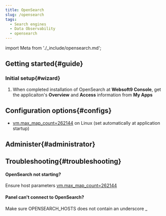 ```yaml
---
title: OpenSearch
slug: /opensearch
tags:
  - Search engines
  - Data Observability
  - opensearch
---
```


import Meta from './_include/opensearch.md';

<Meta name="meta" />

## Getting started{#guide}

### Initial setup{#wizard}

1. When completed installation of OpenSearch at **Websoft9 Console**, get the applicaiton's **Overview** and **Access** information from **My Apps**  

## Configuration options{#configs}

- [vm.max_map_count=262144](https://opensearch.org/docs/latest/opensearch/install/important-settings/) on Linux (set automatically at application startup)

## Administer{#administrator}

## Troubleshooting{#troubleshooting}

#### OpenSearch not starting?

Ensure host parameters [vm.max_map_count=262144](https://opensearch.org/docs/latest/opensearch/install/important-settings/) 

#### Panel can't connect to OpenSearch?

Make sure OPENSEARCH_HOSTS does not contain an underscore _
